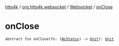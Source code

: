 [http4k](../../index.md) / [org.http4k.websocket](../index.md) / [Websocket](index.md) / [onClose](./on-close.md)

# onClose

`abstract fun onClose(fn: (`[`WsStatus`](../-ws-status/index.md)`) -> `[`Unit`](https://kotlinlang.org/api/latest/jvm/stdlib/kotlin/-unit/index.html)`): `[`Unit`](https://kotlinlang.org/api/latest/jvm/stdlib/kotlin/-unit/index.html)